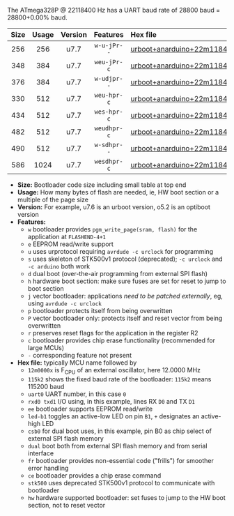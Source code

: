 The ATmega328P @ 22118400 Hz has a UART baud rate of 28800 baud = 28800+0.00% baud.

|Size|Usage|Version|Features|Hex file|
|:-:|:-:|:-:|:-:|:--|
|256|256|u7.7|`w-u-jPr--`|[urboot+anarduino+22m1184x+++28k8_uart0_rxd0_txd1_led+b1_fr.hex](https://raw.githubusercontent.com/stefanrueger/urboot.hex/main/boards/anarduino/external_oscillator/fcpu+22m1184_Hz/br+++28k8_bps/urboot+anarduino+22m1184x+++28k8_uart0_rxd0_txd1_led+b1_fr.hex)|
|348|384|u7.7|`weu-jPr-c`|[urboot+anarduino+22m1184x+++28k8_uart0_rxd0_txd1_ee_led+b1_fr_ce.hex](https://raw.githubusercontent.com/stefanrueger/urboot.hex/main/boards/anarduino/external_oscillator/fcpu+22m1184_Hz/br+++28k8_bps/urboot+anarduino+22m1184x+++28k8_uart0_rxd0_txd1_ee_led+b1_fr_ce.hex)|
|376|384|u7.7|`w-udjpr--`|[urboot+anarduino+22m1184x+++28k8_uart0_rxd0_txd1_led+b1_csd5_dual.hex](https://raw.githubusercontent.com/stefanrueger/urboot.hex/main/boards/anarduino/external_oscillator/fcpu+22m1184_Hz/br+++28k8_bps/urboot+anarduino+22m1184x+++28k8_uart0_rxd0_txd1_led+b1_csd5_dual.hex)|
|330|512|u7.7|`weu-hpr-c`|[urboot+anarduino+22m1184x+++28k8_uart0_rxd0_txd1_ee_led+b1_fr_ce_hw.hex](https://raw.githubusercontent.com/stefanrueger/urboot.hex/main/boards/anarduino/external_oscillator/fcpu+22m1184_Hz/br+++28k8_bps/urboot+anarduino+22m1184x+++28k8_uart0_rxd0_txd1_ee_led+b1_fr_ce_hw.hex)|
|434|512|u7.7|`wes-hpr-c`|[urboot+anarduino+22m1184x+++28k8_uart0_rxd0_txd1_ee_led+b1_fr_ce_stk500_hw.hex](https://raw.githubusercontent.com/stefanrueger/urboot.hex/main/boards/anarduino/external_oscillator/fcpu+22m1184_Hz/br+++28k8_bps/urboot+anarduino+22m1184x+++28k8_uart0_rxd0_txd1_ee_led+b1_fr_ce_stk500_hw.hex)|
|482|512|u7.7|`weudhpr-c`|[urboot+anarduino+22m1184x+++28k8_uart0_rxd0_txd1_ee_led+b1_csd5_dual_fr_ce_hw.hex](https://raw.githubusercontent.com/stefanrueger/urboot.hex/main/boards/anarduino/external_oscillator/fcpu+22m1184_Hz/br+++28k8_bps/urboot+anarduino+22m1184x+++28k8_uart0_rxd0_txd1_ee_led+b1_csd5_dual_fr_ce_hw.hex)|
|490|512|u7.7|`w-sdhpr--`|[urboot+anarduino+22m1184x+++28k8_uart0_rxd0_txd1_led+b1_csd5_dual_fr_stk500_hw.hex](https://raw.githubusercontent.com/stefanrueger/urboot.hex/main/boards/anarduino/external_oscillator/fcpu+22m1184_Hz/br+++28k8_bps/urboot+anarduino+22m1184x+++28k8_uart0_rxd0_txd1_led+b1_csd5_dual_fr_stk500_hw.hex)|
|586|1024|u7.7|`wesdhpr-c`|[urboot+anarduino+22m1184x+++28k8_uart0_rxd0_txd1_ee_led+b1_csd5_dual_fr_ce_stk500_hw.hex](https://raw.githubusercontent.com/stefanrueger/urboot.hex/main/boards/anarduino/external_oscillator/fcpu+22m1184_Hz/br+++28k8_bps/urboot+anarduino+22m1184x+++28k8_uart0_rxd0_txd1_ee_led+b1_csd5_dual_fr_ce_stk500_hw.hex)|

- **Size:** Bootloader code size including small table at top end
- **Usage:** How many bytes of flash are needed, ie, HW boot section or a multiple of the page size
- **Version:** For example, u7.6 is an urboot version, o5.2 is an optiboot version
- **Features:**
  + `w` bootloader provides `pgm_write_page(sram, flash)` for the application at `FLASHEND-4+1`
  + `e` EEPROM read/write support
  + `u` uses urprotocol requiring `avrdude -c urclock` for programming
  + `s` uses skeleton of STK500v1 protocol (deprecated); `-c urclock` and `-c arduino` both work
  + `d` dual boot (over-the-air programming from external SPI flash)
  + `h` hardware boot section: make sure fuses are set for reset to jump to boot section
  + `j` vector bootloader: applications *need to be patched externally*, eg, using `avrdude -c urclock`
  + `p` bootloader protects itself from being overwritten
  + `P` vector bootloader only: protects itself and reset vector from being overwritten
  + `r` preserves reset flags for the application in the register R2
  + `c` bootloader provides chip erase functionality (recommended for large MCUs)
  + `-` corresponding feature not present
- **Hex file:** typically MCU name followed by
  + `12m0000x` is F<sub>CPU</sub> of an external oscillator, here 12.0000 MHz
  + `115k2` shows the fixed baud rate of the bootloader: `115k2` means 115200 baud
  + `uart0` UART number, in this case `0`
  + `rxd0 txd1` I/O using, in this example, lines RX `D0` and TX `D1`
  + `ee` bootloader supports EEPROM read/write
  + `led-b1` toggles an active-low LED on pin `B1`, `+` designates an active-high LED
  + `csb0` for dual boot uses, in this example, pin B0 as chip select of external SPI flash memory
  + `dual` boot both from external SPI flash memory and from serial interface
  + `fr` bootloader provides non-essential code ("frills") for smoother error handling
  + `ce` bootloader provides a chip erase command
  + `stk500` uses deprecated STK500v1 protocol to communicate with bootloader
  + `hw` hardware supported bootloader: set fuses to jump to the HW boot section, not to reset vector
